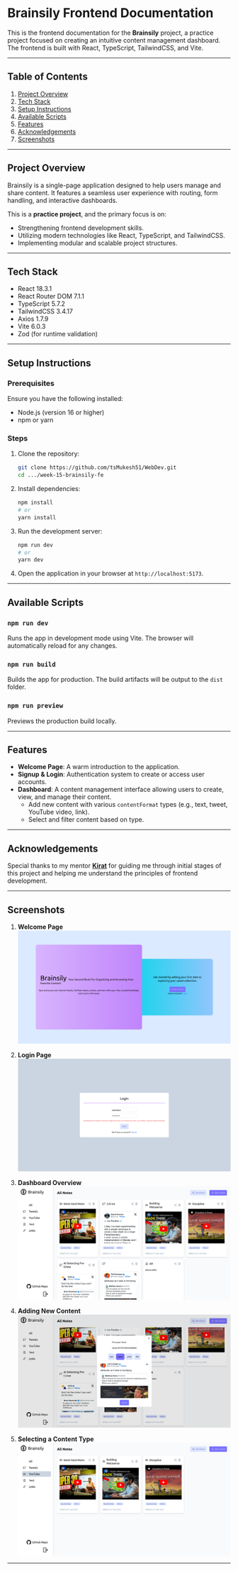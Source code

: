 # Brainsily Frontend Documentation

This is the frontend documentation for the **Brainsily** project, a practice project focused on creating an intuitive content management dashboard. The frontend is built with React, TypeScript, TailwindCSS, and Vite.

---

## **Table of Contents**

1. [Project Overview](#project-overview)
2. [Tech Stack](#tech-stack)
3. [Setup Instructions](#setup-instructions)
4. [Available Scripts](#available-scripts)
5. [Features](#features)
6. [Acknowledgements](#acknowledgements)
7. [Screenshots](#screenshots)

---

## **Project Overview**

Brainsily is a single-page application designed to help users manage and share content. It features a seamless user experience with routing, form handling, and interactive dashboards. 

This is a **practice project**, and the primary focus is on:
- Strengthening frontend development skills.
- Utilizing modern technologies like React, TypeScript, and TailwindCSS.
- Implementing modular and scalable project structures.

---

## **Tech Stack**

- React 18.3.1
- React Router DOM 7.1.1
- TypeScript 5.7.2
- TailwindCSS 3.4.17
- Axios 1.7.9
- Vite 6.0.3
- Zod (for runtime validation)

---

## **Setup Instructions**

### Prerequisites
Ensure you have the following installed:
- Node.js (version 16 or higher)
- npm or yarn

### Steps

1. Clone the repository:
   ```bash
   git clone https://github.com/tsMukesh51/WebDev.git
   cd .../week-15-brainsily-fe
   ```

2. Install dependencies:
   ```bash
   npm install
   # or
   yarn install
   ```

3. Run the development server:
   ```bash
   npm run dev
   # or
   yarn dev
   ```

4. Open the application in your browser at `http://localhost:5173`.

---

## **Available Scripts**

### **`npm run dev`**
Runs the app in development mode using Vite. The browser will automatically reload for any changes.

### **`npm run build`**
Builds the app for production. The build artifacts will be output to the `dist` folder.

### **`npm run preview`**
Previews the production build locally.

---

## **Features**

- **Welcome Page**: A warm introduction to the application.
- **Signup & Login**: Authentication system to create or access user accounts.
- **Dashboard**: A content management interface allowing users to create, view, and manage their content.
  - Add new content with various `contentFormat` types (e.g., text, tweet, YouTube video, link).
  - Select and filter content based on type.

---

## **Acknowledgements**

Special thanks to my mentor **[Kirat](https://github.com/hkirat)** for guiding me through initial stages of this project and helping me understand the principles of frontend development.

---

## **Screenshots**

1. **Welcome Page**
   ![Welcome Page screenshot](Welcome.png)

2. **Login Page**
   ![Login Page screenshot](Authentication.png)

3. **Dashboard Overview**
   ![Dashboard screenshot](Dashboard.png)

4. **Adding New Content**
   ![Adding New Content screenshot](CreateTweet.png)

5. **Selecting a Content Type**
   ![Selecting Content Type screenshot](Catergorize.png)

---

<!-- ## **License**
This project currently does not have a license. If you'd like to add one, consider reviewing the [Open Source Initiative](https://opensource.org/licenses) to select a suitable license for your project. -->

